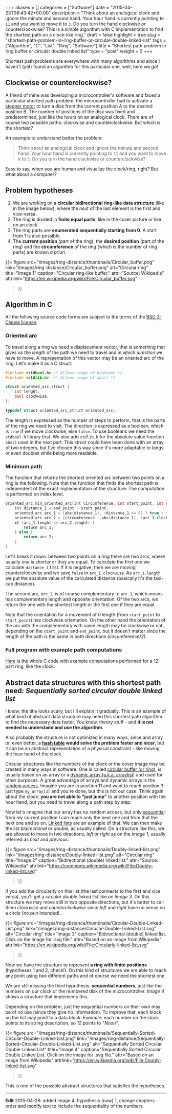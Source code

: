 +++
aliases      = []
categories   = ["Software"]
date         = "2015-04-23T08:43:42+00:00"
description  = "Think about an analogical clock and ignore the minute and second hand. Your hour hand is currently pointing to `11` and you want to move it to `3`. Do you turn the hand clockwise or counterclockwise? This is a simple algorithm with C implementation to find the shortest path on a clock-like ring."
draft        = false
highlight    = true
slug         = "shortest-path-problem-in-ring-buffer-or-circular-double-linked-list"
tags         = ["Algorithm", "C", "List", "Ring", "Software"]
title        = "Shortest path problem in ring buffer or circular double linked list"
type         = "post"
weight       = 0
+++


Shortest path problems are everywhere with many algorithms and since I haven't
(yet) found an algorithm for this particular one, well, here we go!


## Clockwise or counterclockwise?

A friend of mine was developing a microcontroller's software and faced a
particular shortest path problem: the microcontroller had to activate a
[stepper motor](https://en.wikipedia.org/wiki/Stepper_motor) to turn a disk from
the current position A to the desired position B. The number of positions of the
disk was fixed and predetermined, just like the hours on an analogical
clock. There are of course two possible paths: clockwise and
counterclockwise. But which is the shortest?

An example to understand better the problem:

> Think about an analogical clock and ignore the minute and second hand. Your
> hour hand is currently pointing to `11` and you want to move it to `3`. Do you
> turn the hand clockwise or counterclockwise?

Easy to say, when you are human and visualize the clock/ring, right? But what
about a computer?


## Problem hypotheses
    
1. We are working on a **circular bidirectional ring-like data structure** (like
   in the image below), where the _next_ of the last element is the first and
   vice-versa.
2. The ring is divided in **finite equal parts**, like in the cover picture or
   like on an clock.
3. The ring parts are **enumerated sequentially starting from 0**. A start from
   1 is also possible.
4. The **current position** (part of the ring), the **desired position** (part
   of the ring) and the **circumference** of the ring (which is the number of
   ring parts) are known _a priori._

{{< figure 
    src="/images/ring-distance/thumbnails/Circular_buffer.png" 
    link="/images/ring-distance/Circular_buffer.png"
    alt="Circular ring" 
    title="Image 1"
    caption="Circular ring-like buffer."
    attr="Source: Wikipedia"
    attrlink="https://en.wikipedia.org/wiki/File:Circular_buffer.svg"
>}}


## Algorithm in C

All the following source code forms are subject to the terms of the
[BSD 3-Clause license](/bsd-3-clause-license/).


### Oriented arc

To travel along a ring we need a displacement vector, that is something that
gives us the _length_ of the path we need to travel and in which _direction_ we
have to move. A representation of this vector may be an oriented arc of the
ring. Let's make it as a C struct:

```C
#include <stdbool.h> /* Allows usage of booleans */
#include <stdlib.h>  /* Allows usage of abs() */

struct oriented_arc_struct {
    int lenght;
    bool clockwise;
};

typedef struct oriented_arc_struct oriented_arc;
```

The length is expressed as the number of steps to perform, that is the parts of
the ring we need to visit. The direction is expressed as a boolean, which is
`true` if we move clockwise, else `false`. To use booleans we need the
`stdbool.h` library first. We also add `stdlib.h` for the absolute value
function `abs()` used in the next part. This struct could have been done with an
array of two integers, but I've chosen this way since it's more adaptable to
longs or even doubles while being more readable.


### Minimum path

The function that returns the shortest oriented arc between two points on a ring
is the following. Note that the function that finds the shortest path is
independent of the exact implementation of the structure. The computation is
performed on index level.

```C
oriented_arc min_oriented_arc(int circumference, int start_point, int end_point) {
    int distance_1 = end_point - start_point;
    oriented_arc arc_1 = {abs(distance_1), (distance_1 >= 0) ? true : false};
    oriented_arc arc_2 = {circumference - abs(distance_1), !arc_1.clockwise};
    if (arc_1.lenght <= arc_2.lenght) {
        return arc_1;
    } else {
        return arc_2;
    }
}
```

Let's break it down: between two points on a ring there are two arcs, where
usually one is shorter or they are equal. To calculate the first one we
calculate `distance_1` first. If it is negative, then we are moving
counterclockwise and we save `false` in `arc_1.clockwise`. As `arc_1.length` we
put the absolute value of the calculated distance (basically it's the taxi-cab
distance).

The second arc, `arc_2`, is of course complementary to `arc_1`, which means has
complementary length and opposite orientation. Of the two arcs, we return the
one with the shortest length or the first one if they are equal.

Note that the orientation for a movement of 0 length (from `start_point` to
`start_point`) has clockwise orientation. On the other hand the orientation of
the arc with the complementary with same length may be clockwise or not,
depending on the `start_point` and `end_point`, but it doesn't matter since the
length of the path is the same in both directions (circumference/2).



### Full program with example path computations

[Here](https://github.com/TheMatjaz/Utilz/blob/master/ring_distance.c) is the
whole C code with example computations performed for a 12-part ring, like the
clock.


## Abstract data structures with this shortest path need: _Sequentially sorted circular double linked list_

I know, the title looks scary, but I'll explain it gradually. This is an example
of what kind of abstract data structure may need this shortest path algorithm to
find the necessary data faster. You know, theory stuff - and **it is not needed
to understand and use the algorithm.**

Also probably the structure is not optimized in many ways, since and array or,
even better, a **[hash table](https://en.wikipedia.org/wiki/Hash_table) would
solve the problem faster and nicer**, but it can be an abstract representation
of a physical constraint - like moving the hour hand of the clock.

Circular structures like the numbers of the clock or the cover image may be
created in many ways in software. One is called
[circular buffer (or ring)](https://en.wikipedia.org/wiki/Circular_buffer), is
usually based on an array or a
[dynamic array (a.k.a. arraylist)](https://en.wikipedia.org/wiki/Dynamic_array)
and used for other purposes. A great advantage of arrays and dynamic arrays is
the [random access](https://en.wikipedia.org/wiki/Random_access). Imagine you
are in position 11 and want to reach position 3: just type `my_array[3]` and
you're done, but this is not our case. Think again about the clock: **you are
not able to "just jump"** to another position with the hour hand, but you need
to travel along a path step by step.

Now let's imagine that our array has no random access, but only
[sequential](https://en.wikipedia.org/wiki/Sequential_access): from my current
position I can reach only the next one and from that the next one and so
on. [Linked lists](https://en.wikipedia.org/wiki/Linked_list) are an example of
that. We can then make the list _bidirectional_ or _double,_ as usually
called. On a structure like this, we are allowed to move in two directions,
_left_ or _right_ as on the _Image 1_, usually referred as _next_ and
_previous_.

{{< figure 
    src="/images/ring-distance/thumbnails/Doubly-linked-list.png" 
    link="/images/ring-distance/Doubly-linked-list.png"
    alt="Circular ring" 
    title="Image 2"
    caption="Bidirectional (double) linked list."
    attr="Source: Wikipedia"
    attrlink="https://commons.wikimedia.org/wiki/File:Doubly-linked-list.svg"
>}}

If you add the circularity on this list (the last connects to the first and vice
versa), you'll get a _circular double linked list_ like on _Image 3_. On this
structure we may move still in two opposite directions, but it's better to call
them _clockwise_ and _counterclockwise_ since _left_ and _right_ have no sense
on a circle (no pun intended).

{{< figure 
    src="/images/ring-distance/thumbnails/Circular-Double-Linked-List.png" 
    link="/images/ring-distance/Circular-Double-Linked-List.svg"
    alt="Circular ring" 
    title="Image 3"
    caption="Bidirectional (double) linked list. Click on the image for .svg file."
    attr="Based on an image from Wikipedia"
    attrlink="https://en.wikipedia.org/wiki/File:Circularly-linked-list.svg"
>}}

Now we have the structure to represent **a ring with finite positions**
(hypotheses 1 and 2, check!). On this kind of structures we are able to reach
any point using two different paths and of course we need the shortest one.

We are still missing the third hypothesis: **sequential numbers**, just like the
numbers on our clock or the numbered disk of the microcontroller. _Image 4_
shows a structure that implements this.

Depending on the problem, just the sequential numbers on their own may be of no
use (since they give no information). To improve that, each block on the list
may point to a data block. _Example:_ each number on the clock points to its
string description, so _12_ points to _"Noon"_.

{{< figure 
    src="/images/ring-distance/thumbnails/Sequentially-Sorted-Circular-Double-Linked-List.png" 
    link="/images/ring-distance/Sequentially-Sorted-Circular-Double-Linked-List.svg"
    alt="Sequentially Sorted Circular Double Linked List" 
    title="Image 4"
    caption="Sequentially Sorted Circular Double Linked List. Click on the image for .svg file."
    attr="Based on an image from Wikipedia"
    attrlink="https://en.wikipedia.org/wiki/File:Doubly-linked-list.svg"
>}}

This is one of the possible abstract structures that satisfies the hypotheses.


**********


**Edit** 2015-04-28: added Image 4, hypothesis (now) 1, change chapters
order and modify text to include the sequentiality of the numbers.

